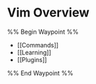 # Vim Overview

%% Begin Waypoint %%

- [[Commands]]
- [[Learning]]
- [[Plugins]]

%% End Waypoint %%
